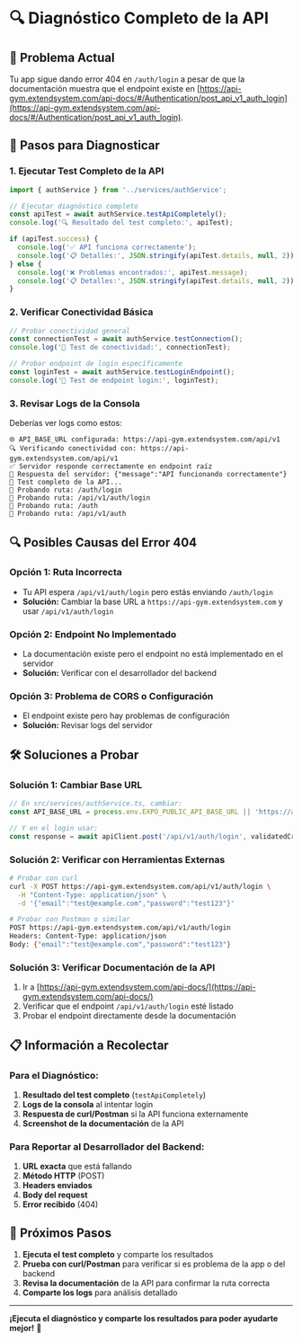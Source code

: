 # 🔍 Diagnóstico Completo de la API

## 🚨 Problema Actual

Tu app sigue dando error 404 en `/auth/login` a pesar de que la documentación muestra que el endpoint existe en [https://api-gym.extendsystem.com/api-docs/#/Authentication/post_api_v1_auth_login](https://api-gym.extendsystem.com/api-docs/#/Authentication/post_api_v1_auth_login).

## 🧪 Pasos para Diagnosticar

### 1. **Ejecutar Test Completo de la API**

```typescript
import { authService } from '../services/authService';

// Ejecutar diagnóstico completo
const apiTest = await authService.testApiCompletely();
console.log('🔍 Resultado del test completo:', apiTest);

if (apiTest.success) {
  console.log('✅ API funciona correctamente');
  console.log('📋 Detalles:', JSON.stringify(apiTest.details, null, 2));
} else {
  console.log('❌ Problemas encontrados:', apiTest.message);
  console.log('📋 Detalles:', JSON.stringify(apiTest.details, null, 2));
}
```

### 2. **Verificar Conectividad Básica**

```typescript
// Probar conectividad general
const connectionTest = await authService.testConnection();
console.log('🔗 Test de conectividad:', connectionTest);

// Probar endpoint de login específicamente
const loginTest = await authService.testLoginEndpoint();
console.log('🔐 Test de endpoint login:', loginTest);
```

### 3. **Revisar Logs de la Consola**

Deberías ver logs como estos:

```
🌐 API_BASE_URL configurada: https://api-gym.extendsystem.com/api/v1
🔍 Verificando conectividad con: https://api-gym.extendsystem.com/api/v1
✅ Servidor responde correctamente en endpoint raíz
📡 Respuesta del servidor: {"message":"API funcionando correctamente"}
🧪 Test completo de la API...
🧪 Probando ruta: /auth/login
🧪 Probando ruta: /api/v1/auth/login
🧪 Probando ruta: /auth
🧪 Probando ruta: /api/v1/auth
```

## 🔍 Posibles Causas del Error 404

### **Opción 1: Ruta Incorrecta**
- Tu API espera `/api/v1/auth/login` pero estás enviando `/auth/login`
- **Solución:** Cambiar la base URL a `https://api-gym.extendsystem.com` y usar `/api/v1/auth/login`

### **Opción 2: Endpoint No Implementado**
- La documentación existe pero el endpoint no está implementado en el servidor
- **Solución:** Verificar con el desarrollador del backend

### **Opción 3: Problema de CORS o Configuración**
- El endpoint existe pero hay problemas de configuración
- **Solución:** Revisar logs del servidor

## 🛠️ Soluciones a Probar

### **Solución 1: Cambiar Base URL**

```typescript
// En src/services/authService.ts, cambiar:
const API_BASE_URL = process.env.EXPO_PUBLIC_API_BASE_URL || 'https://api-gym.extendsystem.com';

// Y en el login usar:
const response = await apiClient.post('/api/v1/auth/login', validatedCredentials);
```

### **Solución 2: Verificar con Herramientas Externas**

```bash
# Probar con curl
curl -X POST https://api-gym.extendsystem.com/api/v1/auth/login \
  -H "Content-Type: application/json" \
  -d '{"email":"test@example.com","password":"test123"}'

# Probar con Postman o similar
POST https://api-gym.extendsystem.com/api/v1/auth/login
Headers: Content-Type: application/json
Body: {"email":"test@example.com","password":"test123"}
```

### **Solución 3: Verificar Documentación de la API**

1. Ir a [https://api-gym.extendsystem.com/api-docs/](https://api-gym.extendsystem.com/api-docs/)
2. Verificar que el endpoint `/api/v1/auth/login` esté listado
3. Probar el endpoint directamente desde la documentación

## 📋 Información a Recolectar

### **Para el Diagnóstico:**

1. **Resultado del test completo** (`testApiCompletely`)
2. **Logs de la consola** al intentar login
3. **Respuesta de curl/Postman** si la API funciona externamente
4. **Screenshot de la documentación** de la API

### **Para Reportar al Desarrollador del Backend:**

1. **URL exacta** que está fallando
2. **Método HTTP** (POST)
3. **Headers enviados**
4. **Body del request**
5. **Error recibido** (404)

## 🎯 Próximos Pasos

1. **Ejecuta el test completo** y comparte los resultados
2. **Prueba con curl/Postman** para verificar si es problema de la app o del backend
3. **Revisa la documentación** de la API para confirmar la ruta correcta
4. **Comparte los logs** para análisis detallado

---

**¡Ejecuta el diagnóstico y comparte los resultados para poder ayudarte mejor!** 🚀
